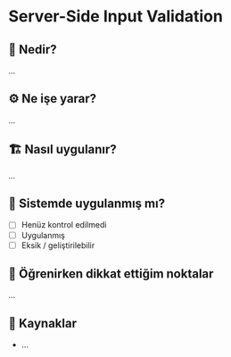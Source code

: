 # Server-Side Input Validation

## 🔎 Nedir?
...

## ⚙️ Ne işe yarar?
...

## 🏗️ Nasıl uygulanır?
...

## 🧪 Sistemde uygulanmış mı?
- [ ] Henüz kontrol edilmedi
- [ ] Uygulanmış
- [ ] Eksik / geliştirilebilir

## 🧠 Öğrenirken dikkat ettiğim noktalar
...

## 📌 Kaynaklar
- ...
